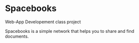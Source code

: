 # Spacebooks
Web-App Developement class project

Spacebooks is a simple network that helps you to share and find documents.
